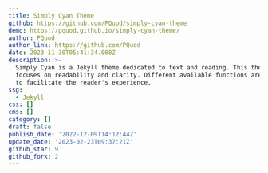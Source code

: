 ```yaml
---
title: Simply Cyan Theme
github: https://github.com/PQuod/simply-cyan-theme
demo: https://pquod.github.io/simply-cyan-theme/
author: PQuod
author_link: https://github.com/PQuod
date: 2023-11-30T05:41:34.068Z
description: >-
  Simply Cyan is a Jekyll theme dedicated to text and reading. This theme
  focuses on readability and clarity. Different available functions are at work
  to facilitate the reader's experience.
ssg:
  - Jekyll
css: []
cms: []
category: []
draft: false
publish_date: '2022-12-09T14:12:44Z'
update_date: '2023-02-23T09:37:21Z'
github_star: 9
github_fork: 2
---
```

